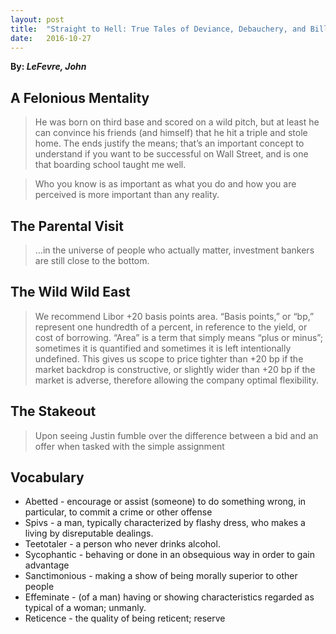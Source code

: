 ```yaml
---
layout: post
title:  "Straight to Hell: True Tales of Deviance, Debauchery, and Billion-Dollar Deals"
date:   2016-10-27
---
```


**By: *LeFevre, John***

## A Felonious Mentality
> He was born on third base and scored on a wild pitch, but at least he can convince his friends (and himself) that he hit a triple and stole home. The ends justify the means; that’s an important concept to understand if you want to be successful on Wall Street, and is one that boarding school taught me well. 

> Who you know is as important as what you do and how you are perceived is more important than any reality. 

## The Parental Visit 
> ...in the universe of people who actually matter, investment bankers are still close to the bottom. 

## The Wild Wild East 
> We recommend Libor +20 basis points area. “Basis points,” or “bp,” represent one hundredth of a percent, in reference to the yield, or cost of borrowing. “Area” is a term that simply means “plus or minus”; sometimes it is quantified and sometimes it is left intentionally undefined. This gives us scope to price tighter than +20 bp if the market backdrop is constructive, or slightly wider than +20 bp if the market is adverse, therefore allowing the company optimal flexibility. 

## The Stakeout 
> Upon seeing Justin fumble over the difference between a bid and an offer when tasked with the simple assignment 

## Vocabulary

- Abetted - encourage or assist (someone) to do something wrong, in particular, to commit a crime or other offense
- Spivs - a man, typically characterized by flashy dress, who makes a living by disreputable dealings.
- Teetotaler - a person who never drinks alcohol.
- Sycophantic - behaving or done in an obsequious way in order to gain advantage
- Sanctimonious - making a show of being morally superior to other people
- Effeminate - (of a man) having or showing characteristics regarded as typical of a woman; unmanly.
- Reticence - the quality of being reticent; reserve